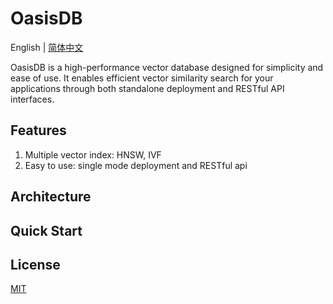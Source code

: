 # OasisDB

English | [简体中文](readmd-CN.md)

OasisDB is a high-performance vector database designed for simplicity and ease of use. It enables efficient vector similarity search for your applications through both standalone deployment and RESTful API interfaces.

## Features

1. Multiple vector index: HNSW, IVF
2. Easy to use: single mode deployment and RESTful api

## Architecture

## Quick Start

## License

[MIT](LICENSE)
